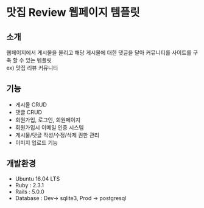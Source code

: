 # 맛집 Review 웹페이지 템플릿

## 소개
웹페이지에서 게시물을 올리고 해당 게시물에 대한 댓글을 달아 커뮤니티를 사이트를 구축 할 수 있는 템플릿  
ex) 맛집 리뷰 커뮤니티 

## 기능
- 게시물 CRUD
- 댓글 CRUD
- 회원가입, 로그인, 회원페이지
- 회원가입시 이메일 인증 시스템
- 게시물/댓글 작성/수정/삭제 권한 관리
- 이미지 업로드 기능

## 개발환경
- Ubuntu 16.04 LTS
- Ruby : 2.3.1
- Rails : 5.0.0
- Database : Dev-> sqlite3, Prod -> postgresql


